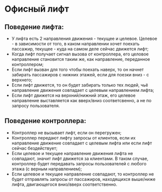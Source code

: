 # Офисный лифт
 ##  Поведение лифта:
 * У лифта есть 2 направления движения - текущее и целевое. Целевое - в зависимости от того, в каком направлении хочет поехать пассажир, текущее - куда на самом деле сейчас движется лифт;
* Когда лифт получает сигнал вызова от контроллера, его целовое направление становится таким же, как направление, переданное контроллером;
* Если лифт вызван для того чтобы поехать наверх, то он начнет забирать пассажиров с нижних этажей, если для поезки вниз - с верхнего;
* Если лифт движется, то он будет забирать только тех людей, чьё направление движения совпадает с целевым направлением лифта;
* Если лифт движется на верхний/нижний этаж, его целевое направление выставляется как вверх/вниз соответсвенно, а не по запросу пользователя.  
## Поведение контроллера:
* Контроллер не вызывает лифт, если он перегружен;
* Контроллер передают лифту запросы от клиентов, если их направление движение совпадает с целевым лифта или если лифт сейчас бездействует;
* Если целевое и текущее направление движения лифта не совпадают, значит лифт движется за клиентами. В таком случае, контроллер будет передавать запросы пользователей с любого этажа (с верным направлением);
* Если целевое и текущее направление совпадают, то контроллер не будет отправлять запросы от пассажиров, находящихся выше/ниже лифта, двигающегося вниз/вверх соответственно.
